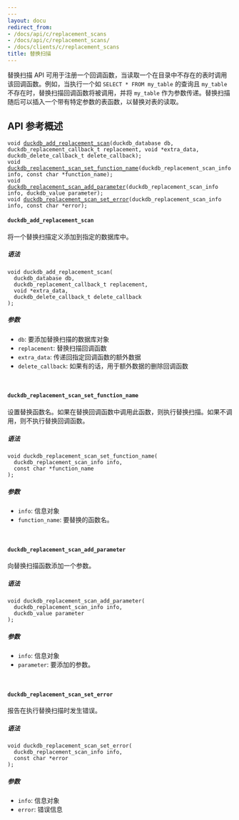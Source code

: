 ```yaml
---
---
layout: docu
redirect_from:
- /docs/api/c/replacement_scans
- /docs/api/c/replacement_scans/
- /docs/clients/c/replacement_scans
title: 替换扫描
---
```


<!-- markdownlint-disable MD001 -->

替换扫描 API 可用于注册一个回调函数，当读取一个在目录中不存在的表时调用该回调函数。例如，当执行一个如 `SELECT * FROM my_table` 的查询且 `my_table` 不存在时，替换扫描回调函数将被调用，并将 `my_table` 作为参数传递。替换扫描随后可以插入一个带有特定参数的表函数，以替换对表的读取。

## API 参考概述

<!-- 本节由 scripts/generate_c_api_docs.py 生成 -->

<div class="language-c highlighter-rouge"><div class="highlight"><pre class="highlight"><code><span class="kt">void</span> <a href="#duckdb_add_replacement_scan"><span class="nf">duckdb_add_replacement_scan</span></a>(<span class="kt">duckdb_database</span> <span class="nv">db</span>, <span class="nv">duckdb_replacement_callback_t</span> <span class="nv">replacement</span>, <span class="kt">void</span> *<span class="nv">extra_data</span>, <span class="nv">duckdb_delete_callback_t</span> <span class="nv">delete_callback</span>);
<span class="kt">void</span> <a href="#duckdb_replacement_scan_set_function_name"><span class="nf">duckdb_replacement_scan_set_function_name</span></a>(<span class="kt">duckdb_replacement_scan_info</span> <span class="nv">info</span>, <span class="kt">const</span> <span class="kt">char</span> *<span class="nv">function_name</span>);
<span class="kt">void</span> <a href="#duckdb_replacement_scan_add_parameter"><span class="nf">duckdb_replacement_scan_add_parameter</span></a>(<span class="kt">duckdb_replacement_scan_info</span> <span class="nv">info</span>, <span class="kt">duckdb_value</span> <span class="nv">parameter</span>);
<span class="kt">void</span> <a href="#duckdb_replacement_scan_set_error"><span class="nf">duckdb_replacement_scan_set_error</span></a>(<span class="kt">duckdb_replacement_scan_info</span> <span class="nv">info</span>, <span class="kt">const</span> <span class="kt">char</span> *<span class="nv">error</span>);
</code></pre></div></div>

#### `duckdb_add_replacement_scan`

将一个替换扫描定义添加到指定的数据库中。

##### 语法

<div class="language-c highlighter-rouge"><div class="highlight"><pre class="highlight"><code><span class="kt">void</span> <span class="nv">duckdb_add_replacement_scan</span>(<span class="nv">
</span>  <span class="kt">duckdb_database</span> <span class="nv">db</span>,<span class="nv">
</span>  <span class="nv">duckdb_replacement_callback_t</span> <span class="nv">replacement</span>,<span class="nv">
</span>  <span class="kt">void</span> *<span class="nv">extra_data</span>,<span class="nv">
</span>  <span class="nv">duckdb_delete_callback_t</span> <span class="nv">delete_callback
</span>);
</code></pre></div></div>

##### 参数

* `db`: 要添加替换扫描的数据库对象
* `replacement`: 替换扫描回调函数
* `extra_data`: 传递回指定回调函数的额外数据
* `delete_callback`: 如果有的话，用于额外数据的删除回调函数

<br>

#### `duckdb_replacement_scan_set_function_name`

设置替换函数名。如果在替换回调函数中调用此函数，则执行替换扫描。如果不调用，则不执行替换回调函数。

##### 语法

<div class="language-c highlighter-rouge"><div class="highlight"><pre class="highlight"><code><span class="kt">void</span> <span class="nv">duckdb_replacement_scan_set_function_name</span>(<span class="nv">
</span>  <span class="kt">duckdb_replacement_scan_info</span> <span class="nv">info</span>,<span class="nv">
</span>  <span class="kt">const</span> <span class="kt">char</span> *<span class="nv">function_name
</span>);
</code></pre></div></div>

##### 参数

* `info`: 信息对象
* `function_name`: 要替换的函数名。

<br>

#### `duckdb_replacement_scan_add_parameter`

向替换扫描函数添加一个参数。

##### 语法

<div class="language-c highlighter-rouge"><div class="highlight"><pre class="highlight"><code><span class="kt">void</span> <span class="nv">duckdb_replacement_scan_add_parameter</span>(<span class="nv">
</span>  <span class="kt">duckdb_replacement_scan_info</span> <span class="nv">info</span>,<span class="nv">
</span>  <span class="kt">duckdb_value</span> <span class="nv">parameter
</span>);
</code></pre></div></div>

##### 参数

* `info`: 信息对象
* `parameter`: 要添加的参数。

<br>

#### `duckdb_replacement_scan_set_error`

报告在执行替换扫描时发生错误。

##### 语法

<div class="language-c highlighter-rouge"><div class="highlight"><pre class="highlight"><code><span class="kt">void</span> <span class="nv">duckdb_replacement_scan_set_error</span>(<span class="nv">
</span>  <span class="kt">duckdb_replacement_scan_info</span> <span class="nv">info</span>,<span class="nv">
</span>  <span class="kt">const</span> <span class="kt">char</span> *<span class="nv">error
</span>);
</code></pre></div></div>

##### 参数

* `info`: 信息对象
* `error`: 错误信息